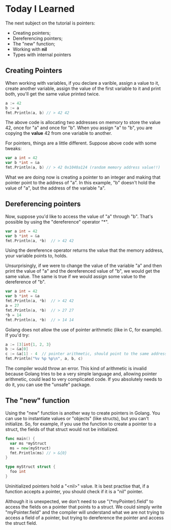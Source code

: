 # Today I Learned

The next subject on the tutorial is pointers:

- Creating pointers;
- Dereferencing pointers;
- The "new" function;
- Working with **nil**
- Types with internal pointers

## Creating Pointers

When working with variables, if you declare a varible, assign a value to it,
create another variable, assign the value of the first variable to it and print
both, you'll get the same value printed twice.

```go
a := 42
b := a
fmt.Println(a, b) // > 42 42
```

The above code is allocating two addresses on memory to store the value 42, once
for "a" and once for "b". When you assign "a" to "b", you are copying the **value**
42 from one variable to another.

For pointers, things are a little different. Suppose above code with some tweaks:

```go
var a int = 42
var b *int = &a
fmt.Println(a, b) // > 42 0x1040a124 (random memory address value!!)
```

What we are doing now is creating a pointer to an integer and making that pointer
point to the address of "a". In this example, "b" doesn't hold the value of "a",
but the address of the variable "a".

## Dereferencing pointers

Now, suppose you'd like to access the value of "a" through "b". That's possible
by using the "dereference" operator "\*".

```go
var a int = 42
var b *int = &a
fmt.Println(a, *b)  // > 42 42
```

Using the dereference operator returns the value that the memory address, your
variable points to, holds.

Unsurprisingly, if we were to change the value of the variable "a" and then print
the value of "a" and the dereferenced value of "b", we would get the same value.
The same is true if we would assign some value to the dereference of "b".

```go
var a int = 42
var b *int = &a
fmt.Println(a, *b)  // > 42 42
a = 27
fmt.Println(a, *b)  // > 27 27
*b = 14
fmt.Println(a, *b)  // > 14 14
```

Golang does not allow the use of pointer arithmetic (like in C, for example). If
you'd try:

```go
a := [3]int{1, 2, 3}
b := &a[0]
c := &a[1] - 4  // pointer arithmetic, should point to the same address as 'b'
fmt.Println("%v %p %p\n", a, b, c)
```

The compiler would throw an error. This kind of arithmetic is invalid because Golang
tries to be a very simple language and, allowing pointer arithmetic, could lead
to very complicated code. If you absolutely needs to do it, you can use the "unsafe"
package.

## The "new" function

Using the "new" function is another way to create pointers in Golang. You can use
to instantiate values or "objects" (like structs), but you can't initialize. So,
for example, if you use the function to create a pointer to a struct, the fields
of that struct would not be initialized.

```go
func main() {
  var ms *myStruct
  ms = new(myStruct)
  fmt.Println(ms) // > &{0}
}

type myStruct struct {
  foo int
}
```

Uninitialized pointers hold a "\<nil\>" value. It is best practise that, if a
function accepts a pointer, you should check if it is a "nil" pointer.

Although it is unexpected, we don't need to use "(*myPointer).field" to access the
fields on a pointer that points to a struct. We could simply write "myPointer.field"
and the compiler will understand what we are not trying to access a field of a
pointer, but trying to dereference the pointer and access the struct field.
